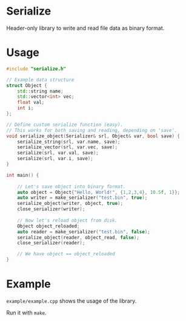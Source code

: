 # Serialize
Header-only library to write and read file data as binary format.

# Usage
```C++
#include "serialize.h"

// Example data structure
struct Object {
    std::string name;
    std::vector<int> vec;
    float val;
    int i;
};

// Define custom serialize function (easy).
// This works for both saving and reading, depending on 'save'.
void serialize_object(Serializer& srl, Object& var, bool save) {
    serialize_string(srl, var.name, save);
    serialize_vector(srl, var.vec, save);
    serialize(srl, var.val, save);
    serialize(srl, var.i, save);
}

int main() {
    
    // Let's save object into binary format.
    auto object = Object{"Hello, World!", {1,2,3,4}, 10.5f, 1}};
    auto writer = make_serializer("test.bin", true);
    serialize_object(writer, object, true);
    close_serializer(writer);
    
    // Now let's reload object from disk.
    Object object_reloaded;
    auto reader = make_serializer("test.bin", false);
    serialize_object(reader, object_read, false);
    close_serializer(reader);

    // We have object == object_reloaded
}
```

# Example
`example/example.cpp` shows the usage of the library.

Run it with `make`.

